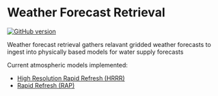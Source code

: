 # Weather Forecast Retrieval

[![GitHub version](https://badge.fury.io/gh/USDA-ARS-NWRC%2Fweather_forecast_retieval.svg)](https://badge.fury.io/gh/USDA-ARS-NWRC%2Fweather_forecast_retieval)


Weather forecast retrieval gathers relavant gridded weather forecasts to ingest into physically based models for water supply forecasts

Current atmospheric models implemented:
* [High Resolution Rapid Refresh (HRRR)](https://rapidrefresh.noaa.gov/hrrr/)
* [Rapid Refresh (RAP)](https://rapidrefresh.noaa.gov/)